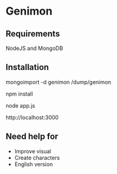 # Genimon

## Requirements

NodeJS and MongoDB

## Installation

mongoimport -d genimon <installdir>/dump/genimon

npm install

node app.js

http://localhost:3000

## Need help for

- Improve visual
- Create characters
- English version